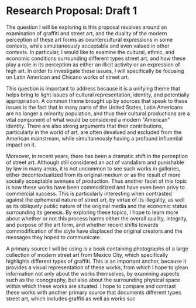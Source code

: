 # Research Proposal: Draft 1

The question I will be exploring is this proposal revolves around an examination of graffiti and street art, and the duality of the modern perception of these art forms as countercultural expressions in some contexts, while simultaneously acceptable and even valued in other contexts. In particular, I would like to examine the cultural, ethnic, and economic conditions surrounding different types street art, and how these play a role in its perception as either an illicit activity or an expression of high art. In order to investigate these issues, I will specifically be focusing on Latin American and Chicano works of street art.

This question is important to address because it is a unifying theme that helps bring to light issues of cultural representation, identity, and potentially appropriation. A common theme brought up by sources that speak to these issues is the fact that in many parts of the United States, Latin Americans are no longer a minority population, and thus their cultural productions are a vital component of what would be considered a modern "American" identity. There are also strong arguments that their contributions, particularly in the world of art, are often devalued and excluded from the American mainstream, while simultaneously having a profound influential impact on it. 

Moreover, in recent years, there has been a dramatic shift in the perception of street art. Although still considered an act of vandalism and punishable by law in many areas, it is not uncommon to see such works in galleries, either decontextualized from its original medium or as the result of more socially acceptable avenues of production. Thus another facet of this topic is how these works have been commoditized and have even been privy to commercial success. This is particularly interesting when contrasted against the ephemeral nature of street art, by virtue of its illegality, as well as its obliquely public nature of the original media and the economic status surrounding its genesis. By exploring these topics, I hope to learn more about whether or not this process harms either the overall quality, integrity, and purpose of the art form, and whether recent shifts towards commodification of the style have displaced the  original creators and the messages they hoped to communicate.

A primary source I will be using is a book containing photographs of a large collection of modern street art from Mexico City, which specifically highlights different types of graffiti. This is an important anchor, because it provides a visual representation of these works, from which I hope to glean information not only about the works themselves, by examining aspects such as the iconography, but also about the surrounding physical space within which these works are situated. I hope to compare and contrast these works with another primary source that documents different types street art, which includes graffiti as well as works suc